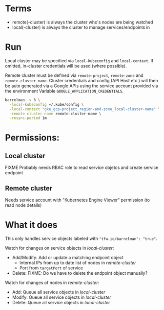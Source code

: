 # Terms
* remote(-cluster) is always the cluster who's nodes are being watched
* local(-cluster) is always the cluster to manage services/endpoints in


# Run
Local cluster may be specified via `local-kubeconfig` and `local-context`. If omitted, in-cluster credentials will
be used (where possible).

Remote cluster must be defined via `remote-project`, `remote-zone` and `remote-cluster-name`. Cluster credentials and
config (API Host etc.) will then be auto generated via a Google APIs using the service account provided via the 
environment Variable `GOOGLE_APPLICATION_CREDENTIALS`.

```bash
barrelman -v 3 \
  -local-kubeconfig ~/.kube/config \
  -local-context "gke_gcp-project_region-and-zone_local-cluster-name" \
  -remote-cluster-name remote-cluster-name \
  -resync-period 1m
```


# Permissions:
## Local cluster
FIXME
Probably needs RBAC role to read service objetcs and create service endpoint

## Remote cluster
Needs service account with "Kubernetes Engine Viewer" permission (to read node details)


# What it does
This only handles service objects labeled with `"tfw.io/barrelman": "true"`.

Watch for changes on service objects in _local-cluster_:
* Add/Modify: Add or update a matching endpoint object
    * Internal IPs from up to date list of nodes in _remote-cluster_
    * Port from `targetPort` of service
* Delete: FIXME: Do we have to delete the endpoint object manually?

Watch for changes of nodes in _remote-cluster_:
* Add: Queue all service objects in _local-cluster_
* Modify: Queue all service objects in _local-cluster_
* Delete: Queue all service objects in _local-cluster_
